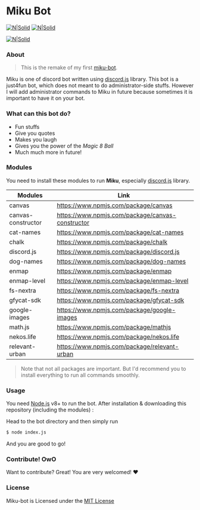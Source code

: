 # Miku Bot
[![N|Solid](https://img.shields.io/npm/v/discord.js.svg?maxAge=3600)](https://nodejs.org/en//)
[![N|Solid](https://img.shields.io/npm/dt/discord.js.svg?maxAge=3600)](https://discord.js.org)

[![N|Solid](https://nodei.co/npm/discord.js.png?downloads=true&stars=true)](https://www.npmjs.org/package/discord.js)

### About
> This is the remake of my first [miku-bot](https://github.com/shidoitsuka/miku-bot).

Miku is one of discord bot written using [discord.js](https://www.discord.js.org) library.
This bot is a just4fun bot, which does not meant to do administrator-side stuffs. However I will add administrator commands to Miku in future because sometimes it is important to have it on your bot.

### What can this bot do?
- Fun stuffs
- Give you quotes
- Makes you laugh
- Gives you the power of the *Magic 8 Ball*
- Much much more in future!

### Modules
You need to install these modules to run **Miku**, especially [discord.js](https://www.npmjs.com/package/discord.js) library.

| Modules | Link |
| ------ | ------ |
| canvas | https://www.npmjs.com/package/canvas |
| canvas-constructor | https://www.npmjs.com/package/canvas-constructor |
| cat-names | https://www.npmjs.com/package/cat-names |
| chalk | https://www.npmjs.com/package/chalk |
| discord.js | https://www.npmjs.com/package/discord.js |
| dog-names | https://www.npmjs.com/package/dog-names |
| enmap | https://www.npmjs.com/package/enmap |
| enmap-level | https://www.npmjs.com/package/enmap-level |
| fs-nextra | https://www.npmjs.com/package/fs-nextra |
| gfycat-sdk | https://www.npmjs.com/package/gfycat-sdk |
| google-images | https://www.npmjs.com/package/google-images |
| math.js | https://www.npmjs.com/package/mathjs |
| nekos.life | https://www.npmjs.com/package/nekos.life |
| relevant-urban | https://www.npmjs.com/package/relevant-urban |

>Note that not all packages are important. But I'd recommend you to install everything to run all commands smoothly.

### Usage

You need [Node.js](https://nodejs.org/) v8+ to run the bot.
After installation & downloading this repository (including the modules) :

Head to the bot directory and then simply run
```sh
$ node index.js
```
And you are good to go!
### Contribute! OwO
Want to contribute? Great! You are very welcomed! ❤
### License
Miku-bot is Licensed under the [MIT License](https://github.com/shidoitsuka/another-miku-bot/blob/master/LICENSE)
